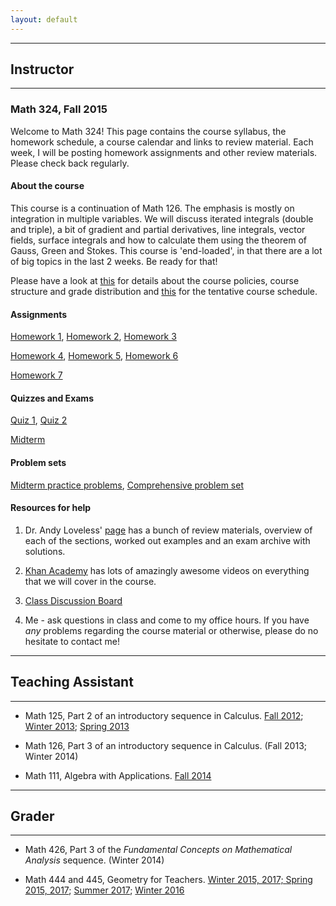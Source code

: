 ```yaml
---
layout: default
---
```

----------------
## Instructor
----------

### Math 324, Fall 2015
Welcome to Math 324! This page contains the course syllabus, the homework schedule, a course calendar and links to review material. 
Each week, I will be posting homework assignments and other review materials. Please check back regularly.

#### About the course

This course is a continuation of Math 126. The emphasis is mostly
on integration in multiple variables. We will discuss  iterated integrals (double and
triple), a bit of gradient and partial derivatives, line integrals, vector fields, surface integrals and  how to calculate
them using the theorem of Gauss, Green and Stokes. This course is 'end-loaded', in that there
are a lot of big topics in the last 2 weeks. Be ready for that!

Please have a look at [this](documents/syllabus_math_324_fall_2015.pdf) for details about the course policies, course structure and grade distribution and [this](documents/CourseSchedulefall15.pdf) for the tentative course schedule.

#### Assignments

[Homework 1](documents/math324fall2015hw1.pdf), [Homework 2](documents/math324fall2015hw2.pdf), [Homework 3](documents/math324fall2015hw3.pdf)

[Homework 4](documents/math324fall2015hw4.pdf), [Homework 5](documents/math324fall2015hw1.pdf), [Homework 6](documents/math324fall2015hw1.pdf)

[Homework 7](documents/math324fall2015hw1.pdf)

#### Quizzes and Exams

[Quiz 1](documents/Quiz1math324fall15.pdf), [Quiz 2](documents/Quiz2math324fall15.pdf)

[Midterm](documents/MidtermSolutions.pdf)

#### Problem sets

[Midterm practice problems](documents/practicemidtermmath324fall15.pdf), [Comprehensive problem set](documents/ReviewProblemsfall15.pdf)

#### Resources for help

1. Dr. Andy Loveless' [page](https://sites.math.washington.edu/~aloveles/ArchivedMaterials/Math324/index.html) has a bunch
of review materials, overview of each of the sections, worked out examples and an exam archive with solutions. 

2. [Khan Academy](https://www.khanacademy.org/math/multivariable-calculus) has lots of amazingly awesome videos on everything 
that we will cover in the course. 

3. [Class Discussion Board](https://catalyst.uw.edu/catalyst/chooser/facb31d100d5df47192f587514e8c920)

4.  Me - ask questions in class and come to my office hours. If you have *any* problems regarding the course material or otherwise, 
please do no hesitate to contact me!

-----------------
## Teaching Assistant
------------------
* Math 125, Part 2 of an introductory sequence in Calculus. [Fall 2012](https://sites.math.washington.edu/~yuan/class/M125A12/index.html); [Winter 2013](https://sites.math.washington.edu/~ep2/classes/125/125.html); [Spring 2013](https://sites.math.washington.edu/~aloveles/Math125Spring2013/index.html)

* Math 126, Part 3 of an introductory sequence in Calculus. (Fall 2013; Winter 2014)

* Math 111, Algebra with Applications. [Fall 2014](https://sites.math.washington.edu/~aloveles/Math111Fall2014/index.html)

------------------------
## Grader
--------------------
* Math 426, Part 3 of the *Fundamental Concepts on Mathematical Analysis* sequence. (Winter 2014)

* Math 444 and 445, Geometry for Teachers. [Winter 2015, 2017; Spring 2015, 2017](https://sites.math.washington.edu/~lee/Courses/archives.html); [Summer 2017](https://sites.math.washington.edu/~lee/Courses/444-5-2017/); [Winter 2016](http://faculty.washington.edu/chirva/Math444_Winter2016/math444.html)
<br>
<br>



